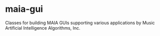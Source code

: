 # maia-gui
Classes for building MAIA GUIs supporting various applications by Music Artificial Intelligence Algorithms, Inc.
